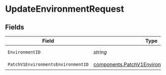 # UpdateEnvironmentRequest


## Fields

| Field                                                                                                      | Type                                                                                                       | Required                                                                                                   | Description                                                                                                |
| ---------------------------------------------------------------------------------------------------------- | ---------------------------------------------------------------------------------------------------------- | ---------------------------------------------------------------------------------------------------------- | ---------------------------------------------------------------------------------------------------------- |
| `EnvironmentID`                                                                                            | *string*                                                                                                   | :heavy_check_mark:                                                                                         | Environment UUID                                                                                           |
| `PatchV1EnvironmentsEnvironmentID`                                                                         | [components.PatchV1EnvironmentsEnvironmentID](../../models/components/patchv1environmentsenvironmentid.md) | :heavy_check_mark:                                                                                         | N/A                                                                                                        |